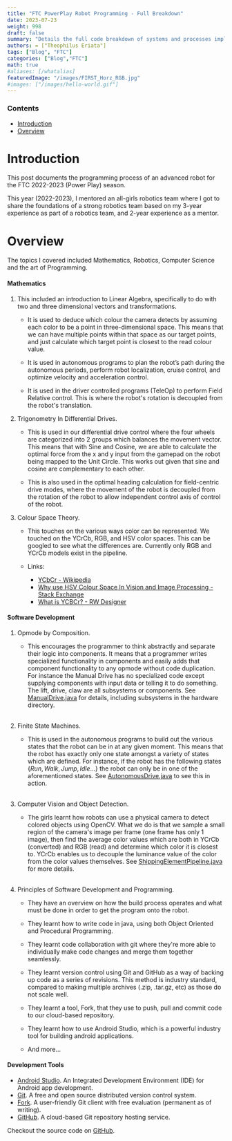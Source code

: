 ```yaml
---
title: "FTC PowerPlay Robot Programming - Full Breakdown"
date: 2023-07-23
weight: 998
draft: false
summary: "Details the full code breakdown of systems and processes implemented in the robot used for the FTC 2022-2023 (Power Play) season."
authors: = ["Theophilus Eriata"]
tags: ["Blog", "FTC"]
categories: ["Blog","FTC"]
math: true
#aliases: [/whatalias]
featuredImage: "/images/FIRST_Horz_RGB.jpg"
#images: ["/images/hello-world.gif"]
---
```


### Contents

- [Introduction](#introduction)
- [Overview](#overview)

# Introduction

This post documents the programming process of an advanced robot for the FTC 2022-2023 (Power Play) season.

This year (2022-2023), I mentored an all-girls robotics team where I got to share the foundations of a strong robotics team based on my 3-year experience as part of a robotics team, and 2-year experience as a mentor.

# Overview

The topics I covered included Mathematics, Robotics, Computer Science and the art of Programming.

#### Mathematics

1. This included an introduction to Linear Algebra, specifically to do with two and three dimensional vectors and transformations.

    * It is used to deduce which colour the camera detects by assuming each color to be a point in three-dimensional space. This means that we can have multiple points within that space as our target points, and just calculate which target point is closest to the read colour value.

    * It is used in autonomous programs to plan the robot’s path during the autonomous periods, perform robot localization, cruise control, and optimize velocity and acceleration control.

    * It is used in the driver controlled programs (TeleOp) to perform Field Relative control. This is where the robot's rotation is decoupled from the robot's translation.

2. Trigonometry In Differential Drives.

    * This is used in our differential drive control where the four wheels are categorized into 2 groups which balances the movement vector. This means that with Sine and Cosine, we are able to calculate the optimal force from the x and y input from the gamepad on the robot being mapped to the Unit Circle. This works out given that sine and cosine are complementary to each other.

    * This is also used in the optimal heading calculation for field-centric drive modes, where the movement of the robot is decoupled from the rotation of the robot to allow independent control axis of control of the robot.

3. Colour Space Theory.

    * This touches on the various ways color can be represented. We touched on the YCrCb, RGB, and HSV color spaces. This can be googled to see what the differences are. Currently only RGB and YCrCb models exist in the pipeline.

    * Links:
        - [YCbCr - Wikipedia](https://en.wikipedia.org/wiki/YCbCr)
        - [Why use HSV Colour Space In Vision and Image Processing - Stack Exchange](https://dsp.stackexchange.com/questions/2687/why-do-we-use-the-hsv-colour-space-so-often-in-vision-and-image-processing)
        - [What is YCBCr? - RW Designer](http://www.rw-designer.com/color-space)

#### Software Development

1. Opmode by Composition.

    * This encourages the programmer to think abstractly and separate their logic into components. It means that a programmer writes specialized functionality in components and easily adds that component functionality to any opmode without code duplication. For instance the Manual Drive has no specialized code except supplying components with input data or telling it to do something. The lift, drive, claw are all subsystems or components. See [ManualDrive.java](https://github.com/TheophilusE/FTC_PowerPlay/blob/master/TeamCode/src/main/java/org/firstinspires/ftc/teamcode/opmode/manual/ManualDrive.java) for details, including subsystems in the hardware directory.

    <br />

2. Finite State Machines.

    * This is used in the autonomous programs to build out the various states that the robot can be in at any given moment. This means that the robot has exactly only one state amongst a variety of states which are defined. For instance, if the robot has the following states $\lbrace Run, Walk, Jump, Idle\dots\rbrace$ the robot can only be in one of the aforementioned states. See [AutonomousDrive.java](https://github.com/TheophilusE/FTC_PowerPlay/blob/master/TeamCode/src/main/java/org/firstinspires/ftc/teamcode/opmode/autonomous/AutonomousDrive.java) to see this in action.

    <br />

3. Computer Vision and Object Detection.

    * The girls learnt how robots can use a physical camera to detect colored objects using OpenCV. What we do is that we sample a small region of the camera's image per frame (one frame has only 1 image), then find the average color values which are both in YCrCb (converted) and RGB (read) and determine which color it is closest to. YCrCb enables us to decouple the luminance value of the color from the color values themselves. See [ShippingElementPipeline.java](https://github.com/TheophilusE/FTC_PowerPlay/blob/master/TeamCode/src/main/java/org/firstinspires/ftc/teamcode/vision/pipeline/ShippingElementPipeline.java) for more details.

    <br />

4. Principles of Software Development and Programming.

    * They have an overview on how the build process operates and what must be done in order to get the program onto the robot.

    * They learnt how to write code in java, using both Object Oriented and Procedural Programming.

    * They learnt code collaboration with git where they're more able to individually make code changes and merge them together seamlessly.

    * They learnt version control using Git and GitHub as a way of backing up code as a series of revisions. This method is industry standard, compared to making multiple archives (.zip, .tar.gz, etc) as those do not scale well.

    * They learnt a tool, Fork, that they use to push, pull and commit code to our cloud-based repository.

    * They learnt how to use Android Studio, which is a powerful industry tool for building android applications.

    * And more...


#### Development Tools

* [Android Studio](https://developer.android.com/studio). An Integrated Development Environment (IDE) for Android app development.
* [Git](https://git-scm.com/). A free and open source distributed version control system.
* [Fork](https://git-fork.com/). A user-friendly Git client with free evaluation (permanent as of writing).
* [GitHub](https://github.com/). A cloud-based Git repository hosting service.

Checkout the source code on [GitHub](https://github.com/TheophilusE/FTC_PowerPlay/).